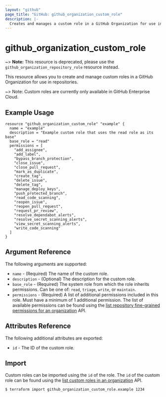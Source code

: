 ```yaml
---
layout: "github"
page_title: "GitHub: github_organization_custom_role"
description: |-
  Creates and manages a custom role in a GitHub Organization for use in repositories.
---
```


# github\_organization\_custom\_role

~> **Note:** This resource is deprecated, please use the `github_organization_repository_role` resource instead.

This resource allows you to create and manage custom roles in a GitHub Organization for use in repositories.

~> Note: Custom roles are currently only available in GitHub Enterprise Cloud.

## Example Usage

```hcl
resource "github_organization_custom_role" "example" {
  name = "example"
  description = "Example custom role that uses the read role as its base"
  base_role = "read"
  permissions = [
    "add_assignee",
    "add_label",
    "bypass_branch_protection",
    "close_issue",
    "close_pull_request",
    "mark_as_duplicate",
    "create_tag",
    "delete_issue",
    "delete_tag",
    "manage_deploy_keys",
    "push_protected_branch",
    "read_code_scanning",
    "reopen_issue",
    "reopen_pull_request",
    "request_pr_review",
    "resolve_dependabot_alerts",
    "resolve_secret_scanning_alerts",
    "view_secret_scanning_alerts",
    "write_code_scanning"
  ]
}
```

## Argument Reference

The following arguments are supported:

* `name` - (Required) The name of the custom role.
* `description` - (Optional) The description for the custom role.
* `base_role` - (Required) The system role from which the role inherits permissions. Can be one of: `read`, `triage`, `write`, or `maintain`.
* `permissions` - (Required) A list of additional permissions included in this role. Must have a minimum of 1 additional permission. The list of available permissions can be found using the [list repository fine-grained permissions for an organization](https://docs.github.com/en/enterprise-cloud@latest/rest/orgs/custom-roles?apiVersion=2022-11-28#list-repository-fine-grained-permissions-for-an-organization) API.

## Attributes Reference

The following additional attributes are exported:

* `id` - The ID of the custom role.

## Import

Custom roles can be imported using the `id` of the role.
The `id` of the custom role can be found using the [list custom roles in an organization](https://docs.github.com/en/enterprise-cloud@latest/rest/orgs/custom-roles#list-custom-repository-roles-in-an-organization) API.

```
$ terraform import github_organization_custom_role.example 1234
```

